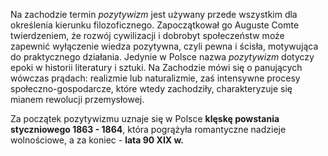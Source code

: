 Na zachodzie termin *pozytywizm* jest używany przede wszystkim dla określenia kierunku filozoficznego. Zapoczątkował go Auguste Comte twierdzeniem, że rozwój cywilizacji i dobrobyt społeczeństw może zapewnić wyłączenie wiedza pozytywna, czyli pewna i ścisła, motywująca do praktycznego działania. Jedynie w Polsce nazwa *pozytywizm* dotyczy epoki w historii literatury i sztuki. Na Zachodzie mówi się o panujących wówczas prądach: realizmie lub naturalizmie, zaś intensywne procesy społeczno-gospodarcze, które wtedy zachodziły, charakteryzuje się mianem rewolucji przemysłowej.

Za początek pozytywizmu uznaje się w Polsce **klęskę powstania styczniowego 1863 - 1864**, która pogrążyła romantyczne nadzieje wolnościowe, a za koniec - **lata 90 XIX w.**